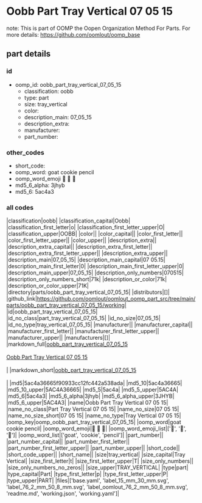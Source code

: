 # Oobb Part Tray Vertical 07 05 15  

note: This is part of OOMP the Oopen Organization Method For Parts. For more details: https://github.com/oomlout/oomp_base

##  part details





### id
* oomp_id: oobb_part_tray_vertical_07_05_15
  * classification: oobb
  * type: part
  * size: tray_vertical
  * color: 
  * description_main: 07_05_15
  * description_extra: 
  * manufacturer: 
  * part_number: 

### other_codes
* short_code: 
* oomp_word: goat cookie pencil
* oomp_word_emoji :goat: :cookie: :pencil:
* md5_6_alpha: 3jhyb
* md5_6: 5ac4a3

### all codes 
|classification|oobb|
|classification_capital|Oobb|
|classification_first_letter|o|
|classification_first_letter_upper|O|
|classification_upper|OOBB|
|color||
|color_capital||
|color_first_letter||
|color_first_letter_upper||
|color_upper||
|description_extra||
|description_extra_capital||
|description_extra_first_letter||
|description_extra_first_letter_upper||
|description_extra_upper||
|description_main|07_05_15|
|description_main_capital|07 05.15|
|description_main_first_letter|0|
|description_main_first_letter_upper|0|
|description_main_upper|07_05_15|
|description_only_numbers|070515|
|description_only_numbers_short|71k|
|description_or_color|71k|
|description_or_color_upper|71K|
|directory|parts/oobb_part_tray_vertical_07_05_15|
|distributors|[]|
|github_link|https://github.com/oomlout/oomlout_oomp_part_src/tree/main/parts/oobb_part_tray_vertical_07_05_15/working|
|id|oobb_part_tray_vertical_07_05_15|
|id_no_class|part_tray_vertical_07_05_15|
|id_no_size|07_05_15|
|id_no_type|tray_vertical_07_05_15|
|manufacturer||
|manufacturer_capital||
|manufacturer_first_letter||
|manufacturer_first_letter_upper||
|manufacturer_upper||
|manufacturers|[]|
|markdown_full|[oobb_part_tray_vertical_07_05_15](https://github.com/oomlout/oomlout_oomp_part_src/tree/main/parts/oobb_part_tray_vertical_07_05_15/working)<br>[](https://github.com/oomlout/oomlout_oomp_part_src/tree/main/parts/oobb_part_tray_vertical_07_05_15/working)<br>[Oobb Part Tray Vertical 07 05 15](https://github.com/oomlout/oomlout_oomp_part_src/tree/main/parts/oobb_part_tray_vertical_07_05_15/working)<br><br>|
|markdown_short|[oobb_part_tray_vertical_07_05_15](https://github.com/oomlout/oomlout_oomp_part_src/tree/main/parts/oobb_part_tray_vertical_07_05_15/working)<br><br>|
|md5|5ac4a36665f90933cc12fc442a538ada|
|md5_10|5ac4a36665|
|md5_10_upper|5AC4A36665|
|md5_5|5ac4a|
|md5_5_upper|5AC4A|
|md5_6|5ac4a3|
|md5_6_alpha|3jhyb|
|md5_6_alpha_upper|3JHYB|
|md5_6_upper|5AC4A3|
|name|Oobb Part Tray Vertical 07 05 15|
|name_no_class|Part Tray Vertical 07 05 15|
|name_no_size|07 05 15|
|name_no_size_short|07 05 15|
|name_no_type|Tray Vertical 07 05 15|
|oomp_key|oomp_oobb_part_tray_vertical_07_05_15|
|oomp_word|goat cookie pencil|
|oomp_word_emoji|:goat: :cookie: :pencil:|
|oomp_word_emoji_list|[':goat:', ':cookie:', ':pencil:']|
|oomp_word_list|['goat', 'cookie', 'pencil']|
|part_number||
|part_number_capital||
|part_number_first_letter||
|part_number_first_letter_upper||
|part_number_upper||
|short_code||
|short_code_upper||
|short_name||
|size|tray_vertical|
|size_capital|Tray Vertical|
|size_first_letter|t|
|size_first_letter_upper|T|
|size_only_numbers||
|size_only_numbers_no_zeros||
|size_upper|TRAY_VERTICAL|
|type|part|
|type_capital|Part|
|type_first_letter|p|
|type_first_letter_upper|P|
|type_upper|PART|
|files|['base.yaml', 'label_15_mm_30_mm.svg', 'label_76_2_mm_50_8_mm.svg', 'label_oomlout_76_2_mm_50_8_mm.svg', 'readme.md', 'working.json', 'working.yaml']|
